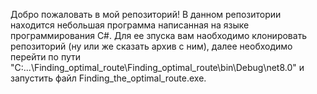 Добро пожаловать в мой репозиторий!
В данном репозитории находится небольшая программа написанная на языке программирования C#.
Для ее зпуска вам наобходимо клонировать репозиторий (ну или же сказать архив с ним), 
далее необходимо перейти по пути "C:\...\Finding_optimal_route\Finding_optimal_route\bin\Debug\net8.0\"
и запустить файл Finding_the_optimal_route.exe.
